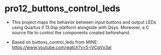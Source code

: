 # pro12_buttons_control_leds

- This project maps the behavior between input buttons and output LEDs using Quartus II 13.0sp platform alongside with Qsys. Moreover, a C source file to control the components created beforehand.

- Based on buttons_control_leds from MINE: https://www.youtube.com/watch?v=5-jVCgVx3aI
